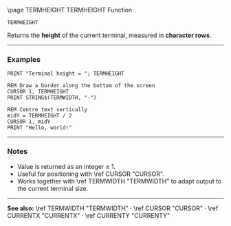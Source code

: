 \page TERMHEIGHT TERMHEIGHT Function

```basic
TERMHEIGHT
```

Returns the **height** of the current terminal, measured in **character rows**.

---

### Examples

```basic
PRINT "Terminal height = "; TERMHEIGHT
```

```basic
REM Draw a border along the bottom of the screen
CURSOR 1, TERMHEIGHT
PRINT STRING$(TERMWIDTH, "-")
```

```basic
REM Centre text vertically
midY = TERMHEIGHT / 2
CURSOR 1, midY
PRINT "Hello, world!"
```

---

### Notes

* Value is returned as an integer ≥ 1.
* Useful for positioning with \ref CURSOR "CURSOR".
* Works together with \ref TERMWIDTH "TERMWIDTH" to adapt output to the current terminal size.

---

**See also:**
\ref TERMWIDTH "TERMWIDTH" · \ref CURSOR "CURSOR" · \ref CURRENTX "CURRENTX" · \ref CURRENTY "CURRENTY"
